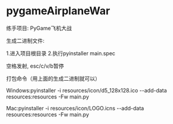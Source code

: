 # pygameAirplaneWar

练手项目: PyGame飞机大战

生成二进制文件: 

1.进入项目根目录 
2.执行pyinstaller main.spec



空格发射, esc/c/v/b暂停


打包命令（用上面的生成二进制就可以）


Windows:pyinstaller -i resources/icon/d5_128x128.ico --add-data resources:resources -Fw main.py

Mac:pyinstaller -i resources/icon/LOGO.icns --add-data resources:resources -Fw main.py
